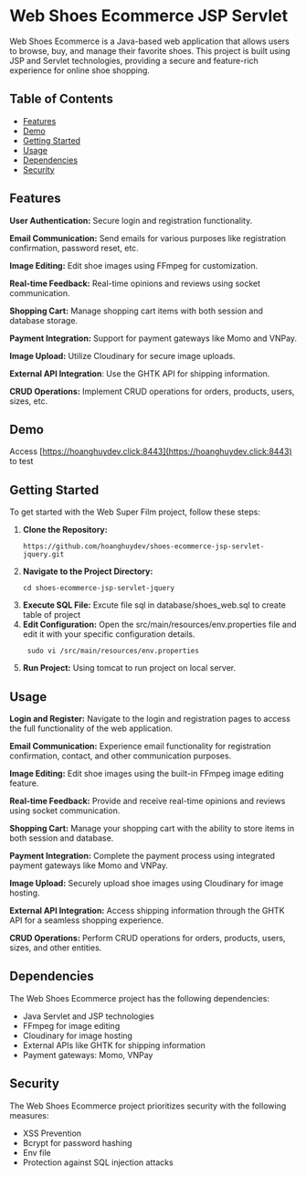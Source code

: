 # Web Shoes Ecommerce JSP Servlet

Web Shoes Ecommerce is a Java-based web application that allows users to browse, buy, and manage their favorite shoes. This project is built using JSP and Servlet technologies, providing a secure and feature-rich experience for online shoe shopping.

## Table of Contents

-   [Features](#features)
-   [Demo](#demo)
-   [Getting Started](#getting-started)
-   [Usage](#usage)
-   [Dependencies](#dependencies)
-   [Security](#security)

## Features

**User Authentication:** Secure login and registration functionality.

**Email Communication:** Send emails for various purposes like registration confirmation, password reset, etc.

**Image Editing:** Edit shoe images using FFmpeg for customization.

**Real-time Feedback:** Real-time opinions and reviews using socket communication.

**Shopping Cart:** Manage shopping cart items with both session and database storage.

**Payment Integration:** Support for payment gateways like Momo and VNPay.

**Image Upload:** Utilize Cloudinary for secure image uploads.

**External API Integration**: Use the GHTK API for shipping information.

**CRUD Operations:** Implement CRUD operations for orders, products, users, sizes, etc.

## Demo

Access [https://hoanghuydev.click:8443](https://hoanghuydev.click:8443) to test

## Getting Started

To get started with the Web Super Film project, follow these steps:

1. **Clone the Repository:**
    ```
    https://github.com/hoanghuydev/shoes-ecommerce-jsp-servlet-jquery.git
    ```
2. **Navigate to the Project Directory:**
    ```
    cd shoes-ecommerce-jsp-servlet-jquery
    ```
3. **Execute SQL File:**
   Excute file sql in database/shoes_web.sql to create table of project
4. **Edit Configuration:**
   Open the src/main/resources/env.properties file and edit it with your specific configuration details.
   ```
    sudo vi /src/main/resources/env.properties 
   ```
5. **Run Project:**
   Using tomcat to run project on local server.

## Usage

**Login and Register:**
Navigate to the login and registration pages to access the full functionality of the web application.

**Email Communication:**
Experience email functionality for registration confirmation, contact, and other communication purposes.

**Image Editing:**
Edit shoe images using the built-in FFmpeg image editing feature.

**Real-time Feedback:**
Provide and receive real-time opinions and reviews using socket communication.

**Shopping Cart:**
Manage your shopping cart with the ability to store items in both session and database.

**Payment Integration:**
Complete the payment process using integrated payment gateways like Momo and VNPay.

**Image Upload:**
Securely upload shoe images using Cloudinary for image hosting.

**External API Integration:**
Access shipping information through the GHTK API for a seamless shopping experience.

**CRUD Operations:**
Perform CRUD operations for orders, products, users, sizes, and other entities.

## Dependencies

The Web Shoes Ecommerce project has the following dependencies:
* Java Servlet and JSP technologies
* FFmpeg for image editing
* Cloudinary for image hosting
* External APIs like GHTK for shipping information
* Payment gateways: Momo, VNPay

## Security

The Web Shoes Ecommerce project prioritizes security with the following measures:

* XSS Prevention
* Bcrypt for password hashing
* Env file
* Protection against SQL injection attacks
